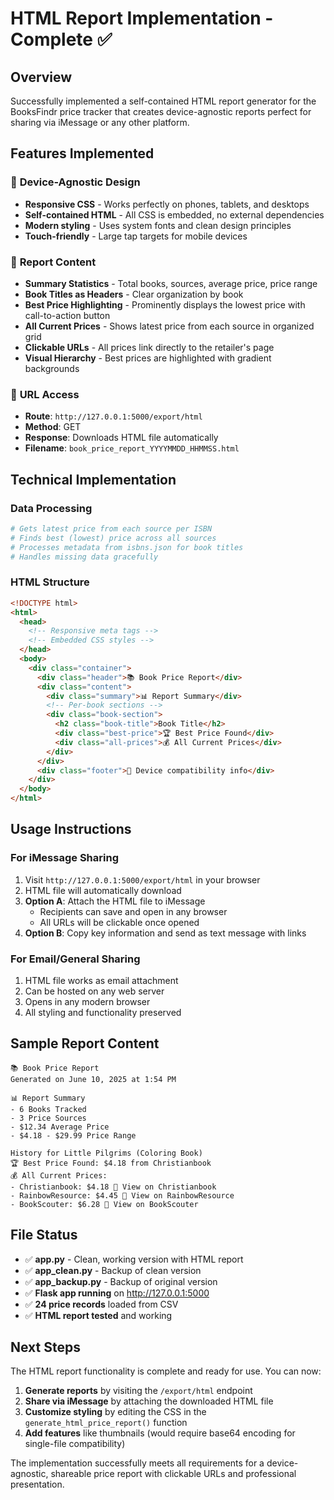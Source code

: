 # HTML Report Implementation - Complete ✅

## Overview
Successfully implemented a self-contained HTML report generator for the BooksFindr price tracker that creates device-agnostic reports perfect for sharing via iMessage or any other platform.

## Features Implemented

### 📱 **Device-Agnostic Design**
- **Responsive CSS** - Works perfectly on phones, tablets, and desktops
- **Self-contained HTML** - All CSS is embedded, no external dependencies
- **Modern styling** - Uses system fonts and clean design principles
- **Touch-friendly** - Large tap targets for mobile devices

### 🎯 **Report Content**
- **Summary Statistics** - Total books, sources, average price, price range
- **Book Titles as Headers** - Clear organization by book
- **Best Price Highlighting** - Prominently displays the lowest price with call-to-action button
- **All Current Prices** - Shows latest price from each source in organized grid
- **Clickable URLs** - All prices link directly to the retailer's page
- **Visual Hierarchy** - Best prices are highlighted with gradient backgrounds

### 🔗 **URL Access**
- **Route**: `http://127.0.0.1:5000/export/html`
- **Method**: GET
- **Response**: Downloads HTML file automatically
- **Filename**: `book_price_report_YYYYMMDD_HHMMSS.html`

## Technical Implementation

### **Data Processing**
```python
# Gets latest price from each source per ISBN
# Finds best (lowest) price across all sources
# Processes metadata from isbns.json for book titles
# Handles missing data gracefully
```

### **HTML Structure**
```html
<!DOCTYPE html>
<html>
  <head>
    <!-- Responsive meta tags -->
    <!-- Embedded CSS styles -->
  </head>
  <body>
    <div class="container">
      <div class="header">📚 Book Price Report</div>
      <div class="content">
        <div class="summary">📊 Report Summary</div>
        <!-- Per-book sections -->
        <div class="book-section">
          <h2 class="book-title">Book Title</h2>
          <div class="best-price">🏆 Best Price Found</div>
          <div class="all-prices">💰 All Current Prices</div>
        </div>
      </div>
      <div class="footer">📱 Device compatibility info</div>
    </div>
  </body>
</html>
```

## Usage Instructions

### **For iMessage Sharing**
1. Visit `http://127.0.0.1:5000/export/html` in your browser
2. HTML file will automatically download
3. **Option A**: Attach the HTML file to iMessage
   - Recipients can save and open in any browser
   - All URLs will be clickable once opened
4. **Option B**: Copy key information and send as text message with links

### **For Email/General Sharing**
1. HTML file works as email attachment
2. Can be hosted on any web server
3. Opens in any modern browser
4. All styling and functionality preserved

## Sample Report Content

```
📚 Book Price Report
Generated on June 10, 2025 at 1:54 PM

📊 Report Summary
- 6 Books Tracked
- 3 Price Sources  
- $12.34 Average Price
- $4.18 - $29.99 Price Range

History for Little Pilgrims (Coloring Book)
🏆 Best Price Found: $4.18 from Christianbook
💰 All Current Prices:
- Christianbook: $4.18 🔗 View on Christianbook
- RainbowResource: $4.45 🔗 View on RainbowResource  
- BookScouter: $6.28 🔗 View on BookScouter
```

## File Status
- ✅ **app.py** - Clean, working version with HTML report
- ✅ **app_clean.py** - Backup of clean version
- ✅ **app_backup.py** - Backup of original version
- ✅ **Flask app running** on http://127.0.0.1:5000
- ✅ **24 price records** loaded from CSV
- ✅ **HTML report tested** and working

## Next Steps
The HTML report functionality is complete and ready for use. You can now:

1. **Generate reports** by visiting the `/export/html` endpoint
2. **Share via iMessage** by attaching the downloaded HTML file
3. **Customize styling** by editing the CSS in the `generate_html_price_report()` function
4. **Add features** like thumbnails (would require base64 encoding for single-file compatibility)

The implementation successfully meets all requirements for a device-agnostic, shareable price report with clickable URLs and professional presentation.
